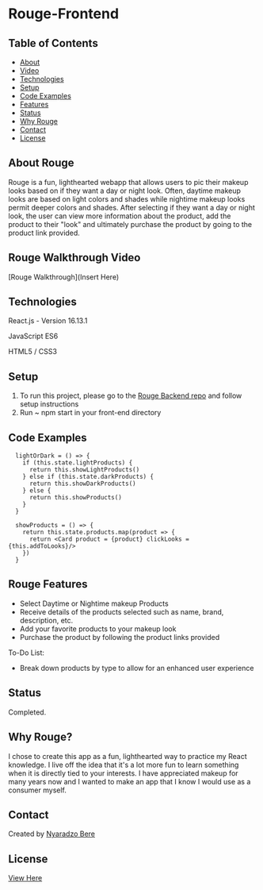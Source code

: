 # Rouge-Frontend


## Table of Contents
* [About](#about-rouge)
* [Video](#rouge-walkthrough-video)
* [Technologies](#technologies)
* [Setup](#setup)
* [Code Examples](#code-examples)
* [Features](#rouge-features)
* [Status](#status)
* [Why Rouge](#why-rouge)
* [Contact](#contact)
* [License](#license)

## About Rouge
Rouge is a fun, lighthearted webapp that allows users to pic their makeup looks based on if they want a day or night look. Often, daytime makeup looks are based on light colors and shades while nightime makeup looks permit deeper colors and shades. After selecting if they want a day or night look, the user can view more information about the product, add the product to their "look" and ultimately purchase the product by going to the product link provided. 


## Rouge Walkthrough Video
[Rouge Walkthrough](Insert Here)

## Technologies
React.js - Version 16.13.1

JavaScript ES6

HTML5 / CSS3

## Setup

1. To run this project, please go to the [Rouge Backend repo](https://github.com/NyaradzoUBere/Rouge-Backend) and follow setup instructions
2. Run ~ npm start in your front-end directory

## Code Examples

```
  lightOrDark = () => {
    if (this.state.lightProducts) {
      return this.showLightProducts()
    } else if (this.state.darkProducts) {
      return this.showDarkProducts()
    } else {
      return this.showProducts()
    }
  }
```
```
  showProducts = () => {
    return this.state.products.map(product => {
      return <Card product = {product} clickLooks = {this.addToLooks}/>
    })
  }
```
## Rouge Features
* Select Daytime or Nightime makeup Products
* Receive details of the products selected such as name, brand, description, etc.
* Add your favorite products to your makeup look
* Purchase the product by following the product links provided


To-Do List:
* Break down products by type to allow for an enhanced user experience

## Status
Completed.

## Why Rouge?
I chose to create this app as a fun, lighthearted way to practice my React knowledge. I live off the idea that it's a lot more fun to learn something when it is directly tied to your interests. I have appreciated makeup for many years now and I wanted to make an app that I know I would use as a consumer myself.

## Contact
Created by [Nyaradzo Bere](http://www.linkedin.com/in/nyaradzo-bere)

## License
[View Here](License.txt)
